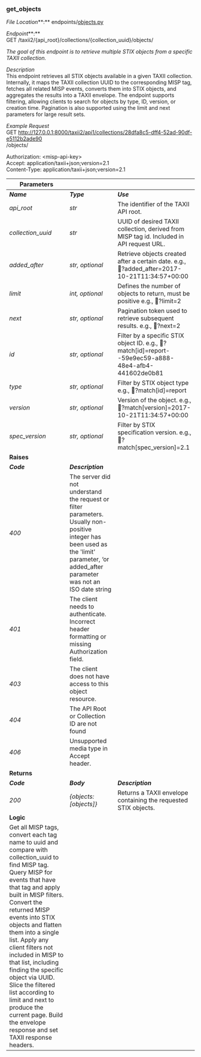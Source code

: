 ### **get\_objects**

*File Location***:** endpoints/[objects.py](http://objects.py)

*Endpoint***:**   
GET /taxii2/{api\_root}/collections/{collection\_uuid}/objects/

*The goal of this endpoint is to retrieve multiple STIX objects from a specific TAXII collection.*

*Description*  
This endpoint retrieves all STIX objects available in a given TAXII collection. Internally, it maps the TAXII collection UUID to the corresponding MISP tag, fetches all related MISP events, converts them into STIX objects, and aggregates the results into a TAXII envelope. The endpoint supports filtering, allowing clients to search for objects by type, ID, version, or creation time. Pagination is also supported using the limit and next parameters for large result sets.

*Example Request*  
GET http://127.0.0.1:8000/taxii2/api1/collections/28dfa8c5-dff4-52ad-90df-e5112b2ade90  
/objects/

Authorization: \<misp-api-key\>  
Accept: application/taxii+json;version=2.1  
Content-Type: application/taxii+json;version=2.1

| Parameters |  |  |
| ----- | :---- | :---- |
| ***Name*** | ***Type*** | ***Use*** |
| *api\_root* | *str* | The identifier of the TAXII API root. |
| *collection\_uuid* | *str* | UUID of desired TAXII collection, derived from MISP tag id. Included in API request URL.  |
| *added\_after* | *str, optional* | Retrieve objects created after a certain date. e.g., ?added\_after=2017-10-21T11:34:57+00:00 |
| *limit* | *int, optional* | Defines the number of objects to return, must be positive e.g., ?limit=2 |
| *next* | *str, optional* | Pagination token used to retrieve subsequent results. e.g., ?next=2 |
| *id* | *str, optional* | Filter by a specific STIX object ID. e.g., ?match\[id\]=report--59e9ec59-a888-48e4-afb4-441602de0b81 |
| *type* | *str, optional* | Filter by STIX object type e.g., ?match\[id\]=report |
| *version* | *str, optional* | Version of the object. e.g., ?match\[version\]=2017-10-21T11:34:57+00:00 |
| *spec\_version* | *str, optional* | Filter by STIX specification version. e.g., ?match\[spec\_version\]=2.1 |
| **Raises** |  |  |
| ***Code*** | ***Description*** |  |
| *400* | The server did not understand the request or filter parameters. Usually non-positive integer has been used as the 'limit' parameter, ‘or added\_after parameter was not an ISO date string |  |
| *401* | The client needs to authenticate. Incorrect header formatting or missing Authorization field. |  |
| *403* | The client does not have access to this object resource. |  |
| *404* | The API Root or Collection ID are not found |  |
| *406* | Unsupported media type in Accept header. |  |
| **Returns** |  |  |
| ***Code*** | ***Body*** | ***Description*** |
| *200* | *{objects:\[objects\]}* | Returns a TAXII envelope containing the requested STIX objects. |
| **Logic** |  |  |
| Get all MISP tags, convert each tag name to uuid and compare with collection\_uuid to find MISP tag. Query MISP for events that have that tag and apply built in MISP filters.  Convert the returned MISP events into STIX objects and flatten them into a single list. Apply any client filters not included in MISP to that list, including finding the specific object via UUID. Slice the filtered list according to limit and next to produce the current page. Build the envelope response and set TAXII response headers. |  |  |